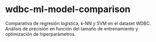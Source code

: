 # wdbc-ml-model-comparison
Comparativa de regresión logística, k-NN y SVM en el dataset WDBC. Análisis de precisión en función del tamaño de entrenamiento y optimización de hiperparámetros.
